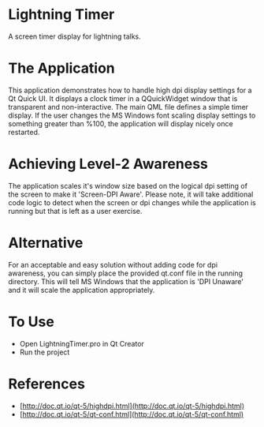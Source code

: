 # Lightning Timer
A screen timer display for lightning talks. 

# The Application
This application demonstrates how to handle high dpi display settings for a Qt Quick UI. It displays a clock timer in a QQuickWidget window that is transparent and non-interactive. The main QML file defines a simple timer display. If the user changes the MS Windows font scaling display settings to something greater than %100, the application will display nicely once restarted. 

# Achieving Level-2 Awareness
The application scales it's window size based on the logical dpi setting of the screen to make it 'Screen-DPI Aware'. Please note, it will take additional code logic to detect when the screen or dpi changes while the application is running but that is left as a user exercise.

# Alternative
For an acceptable and easy solution without adding code for dpi awareness, you can simply place the provided qt.conf file in the running directory. This will tell MS Windows that the application is 'DPI Unaware' and it will scale the application appropriately.

# To Use
* Open LightningTimer.pro in Qt Creator
* Run the project

# References
* [http://doc.qt.io/qt-5/highdpi.html](http://doc.qt.io/qt-5/highdpi.html)
* [http://doc.qt.io/qt-5/qt-conf.html](http://doc.qt.io/qt-5/qt-conf.html)
